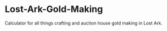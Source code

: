 # Lost-Ark-Gold-Making
Calculator for all things crafting and auction house gold making in Lost Ark.
